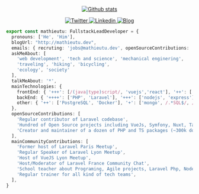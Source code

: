 <p align="center">  
  <a href="https://github.com/mathieutu">
    <img alt="Github stats" src="https://github-readme-stats.vercel.app/api?username=mathieutu&count_private=true&show_icons=true&include_all_commits=true&hide_rank=true&icon_color=d73a49&hide_title=true" />
  </a>
</p>

<p align="center">  
  <a href="https://twitter.com/mathieutu/">
    <img alt="Twitter" src="https://img.shields.io/badge/-Twitter-1da1f2?logo=twitter&logoColor=white" />
  </a>
  <a href="https://www.linkedin.com/in/mathieutu/">
    <img alt="Linkedin" src="https://img.shields.io/badge/-LinkedIn-0077b5?logo=linkedin&logoColor=white" />
  </a>
  <a href="https://mathieutu.dev">
    <img alt="Blog" src="https://img.shields.io/badge/-Blog-b2786b?logo=firefox-browser&logoColor=white" />
  </a>
</p>

```typescript
export const mathieutu: FullstackLeadDeveloper = {
  pronouns: ['He', 'Him'],
  blogUrl: "http://mathieutu.dev",
  emails: { recruting: 'jobs@mathieutu.dev', openSourceContributions: 'oss@mathieutu.dev', general: 'contact@mathieutu.dev' },
  askMeAbout: [
    'web development', 'tech and science', 'mechanical enginering',
    'traveling', 'hiking', 'bicycling',
    'ecology', 'society'
  ],
  talkMeAbout: '*',
  mainTechnologies: {
    frontEnd: { '+++': [/(java|type)script/, 'vuejs','react'], '++': ['html', 'css frameworks', 'tailwindcss'], '+': ['vanilla css'] },
    backEnd: { '++++': ['PHP', 'Laravel'], '+++': ['nodejs', 'express'] },
    other: { '++': ['PostgreSQL', 'Docker'], '+': ['mongo', /.*SQL$/, /.*sh/] },
  },
  openSourceContributions: [
    'Regular contributor of Laravel codebase',
    'Hundred of Open Source projects including VueJs, Symfony, Nuxt, TailwindCss, Webpack, etc...',
    'Creator and maintainer of a dozen of PHP and TS packages (~300k downloads)',
  ],
  mainCommunityContributions: [
    'Former host of Laravel Paris Meetup',
    'Regular Speaker of Laravel Lyon Meetup',
    'Host of VueJS Lyon Meetup',
    'Host/Moderator of Laravel France Community Chat',
    'School teacher about Programing, Agile projects, Laravel Php, NodeJS, ReactJS, VueJS, and Testing processes',
    'Regular trainer for all kind of tech teams',
  ],
}
```
